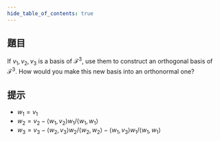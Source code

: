 ```yaml
---
hide_table_of_contents: true
---
```

## 題目

If $v_1, v_2, v_3$ is a basis of $\mathcal{F}^3$, use them to construct an orthogonal basis of $\mathcal{F}^3$. How would you make this new basis into an orthonormal one?

## 提示

+ $w_1 = v_1$
+ $w_2 = v_2 - \langle w_1,v_2\rangle w_1/\langle w_1,w_1\rangle$
+ $w_3 = v_3 - \langle w_2,v_3\rangle w_2/\langle w_2,w_2\rangle - \langle w_1,v_3\rangle w_1/\langle w_1,w_1\rangle$     